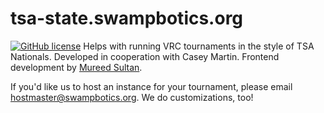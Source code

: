 # tsa-state.swampbotics.org
[![GitHub license](https://img.shields.io/badge/license-MIT-blue.svg)](https://raw.githubusercontent.com/kberzinch/tsa-state.swampbotics.org/master/LICENSE.md)
Helps with running VRC tournaments in the style of TSA Nationals. Developed in cooperation with Casey Martin. Frontend development by [Mureed Sultan](https://github.com/MureedSultan).

If you'd like us to host an instance for your tournament, please email hostmaster@swampbotics.org. We do customizations, too!